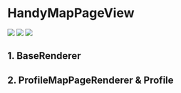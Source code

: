 # HandyMapPageView

<p>
<img src="https://img.shields.io/badge/language-kotlin-brightgreen">
<a href="https://github.com/chrisnoodoe/handymappageview"><img src="https://travis-ci.org/chrisnoodoe/handymappageview.svg?branch=master"></a>
<img src="https://jitpack.io/v/chrisnoodoe/handymappageview.svg">
</p>

## 1. BaseRenderer

## 2. ProfileMapPageRenderer & Profile
